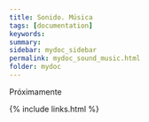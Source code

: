 ```yaml
---
title: Sonido. Música
tags: [documentation]
keywords:
summary: 
sidebar: mydoc_sidebar
permalink: mydoc_sound_music.html
folder: mydoc
---
```


Próximamente

{% include links.html %}

